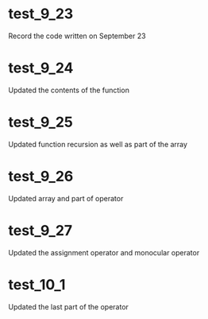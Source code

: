 # test_9_23
Record the code written on September 23
# test_9_24
Updated the contents of the function
# test_9_25
Updated function recursion as well as part of the array
# test_9_26
Updated array and part of operator
# test_9_27
Updated the assignment operator and monocular operator
# test_10_1
Updated the last part of the operator 
